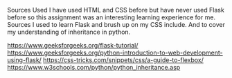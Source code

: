Sources Used
I have used HTML and CSS before but have never used Flask before so this assignment was an interesting learning experience for me.
Sources I used to learn Flask and brush up on my CSS include. And to cover my understanding of inheritance in python.

https://www.geeksforgeeks.org/flask-tutorial/
https://www.geeksforgeeks.org/python-introduction-to-web-development-using-flask/
https://css-tricks.com/snippets/css/a-guide-to-flexbox/
https://www.w3schools.com/python/python_inheritance.asp
